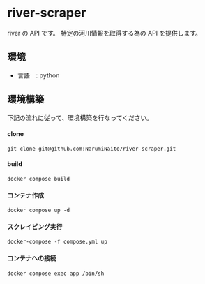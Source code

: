 # river-scraper

river の API です。
特定の河川情報を取得する為の API を提供します。

## 環境

- 言語　: python

## 環境構築

下記の流れに従って、環境構築を行なってください。

#### clone

```
git clone git@github.com:NarumiNaito/river-scraper.git
```

#### build

```
docker compose build
```

#### コンテナ作成

```
docker compose up -d
```

#### スクレイピング実行

```
docker-compose -f compose.yml up
```

#### コンテナへの接続

```
docker compose exec app /bin/sh
```
